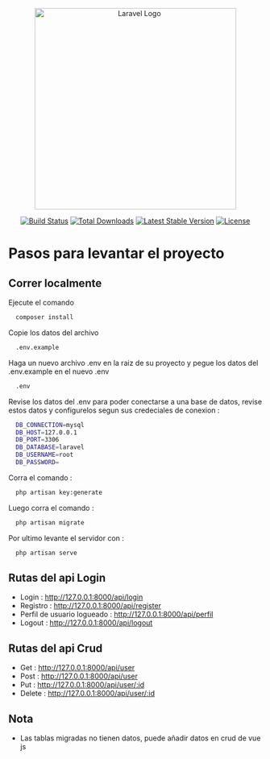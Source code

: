 <p align="center"><a href="https://laravel.com" target="_blank"><img src="https://raw.githubusercontent.com/laravel/art/master/logo-lockup/5%20SVG/2%20CMYK/1%20Full%20Color/laravel-logolockup-cmyk-red.svg" width="400" alt="Laravel Logo"></a></p>

<p align="center">
<a href="https://github.com/laravel/framework/actions"><img src="https://github.com/laravel/framework/workflows/tests/badge.svg" alt="Build Status"></a>
<a href="https://packagist.org/packages/laravel/framework"><img src="https://img.shields.io/packagist/dt/laravel/framework" alt="Total Downloads"></a>
<a href="https://packagist.org/packages/laravel/framework"><img src="https://img.shields.io/packagist/v/laravel/framework" alt="Latest Stable Version"></a>
<a href="https://packagist.org/packages/laravel/framework"><img src="https://img.shields.io/packagist/l/laravel/framework" alt="License"></a>
</p>

# Pasos para levantar el  proyecto

## Correr localmente

Ejecute el comando

```bash
  composer install
```

Copie los datos del archivo

```bash
  .env.example
```

Haga un nuevo archivo .env en la raiz de su proyecto y pegue los datos del .env.example en el nuevo .env

```bash
  .env
```

Revise los datos del .env para poder conectarse a una base de datos, revise estos datos y configurelos segun sus credeciales de conexion :

```bash
  DB_CONNECTION=mysql 
  DB_HOST=127.0.0.1 
  DB_PORT=3306 
  DB_DATABASE=laravel 
  DB_USERNAME=root 
  DB_PASSWORD=
```

Corra el comando :

```bash
  php artisan key:generate
```

Luego corra el comando :

```bash
  php artisan migrate
```

Por ultimo levante el servidor con :

```bash
  php artisan serve
```

## Rutas del api Login

- Login : http://127.0.0.1:8000/api/login
- Registro : http://127.0.0.1:8000/api/register
- Perfil de usuario logueado : http://127.0.0.1:8000/api/perfil
- Logout : http://127.0.0.1:8000/api/logout

## Rutas del api Crud

- Get : http://127.0.0.1:8000/api/user
- Post : http://127.0.0.1:8000/api/user
- Put : http://127.0.0.1:8000/api/user/:id
- Delete : http://127.0.0.1:8000/api/user/:id

## Nota

- Las tablas migradas no tienen datos, puede añadir datos en crud de vue js
